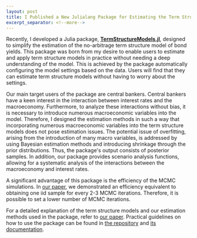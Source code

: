 ```yaml
---
layout: post
title: I Published a New Julialang Package for Estimating the Term Structure Model in the Bayesian Framework
excerpt_separator: <!--more-->
---
```


Recently, I developed a Julia package, [**TermStructureModels.jl**](https://github.com/econPreference/TermStructureModels.jl), designed to simplify the estimation of the no-arbitrage term structure model of bond yields. This package was born from my desire to enable users to estimate and apply term structure models in practice without needing a deep understanding of the model. This is achieved by the package automatically configuring the model settings based on the data. Users will find that they can estimate term structure models without having to worry about the settings.

 <!--more-->

Our main target users of the package are central bankers. Central bankers have a keen interest in the interaction between interest rates and the macroeconomy. Furthermore, to analyze these interactions without bias, it is necessary to introduce numerous macroeconomic variables into the model. Therefore, I designed the estimation methods in such a way that incorporating numerous macroeconomic variables into the term structure models does not pose estimation issues. The potential issue of overfitting, arising from the introduction of many macro variables, is addressed by using Bayesian estimation methods and introducing shrinkage through the prior distributions. Thus, the package's output consists of posterior samples. In addition, our package provides scenario analysis functions, allowing for a systematic analysis of the interactions between the macroeconomy and interest rates.

A significant advantage of this package is the efficiency of the MCMC simulations. In [our paper](https://papers.ssrn.com/sol3/papers.cfm?abstract_id=4708628), we demonstrated an efficiency equivalent to obtaining one iid sample for every 2-3 MCMC iterations. Therefore, it is possible to set a lower number of MCMC iterations.

For a detailed explanation of the term structure models and our estimation methods used in the package, refer to [our paper](https://papers.ssrn.com/sol3/papers.cfm?abstract_id=4708628). Practical guidelines on how to use the package can be found in [the repository](https://github.com/econPreference/TermStructureModels.jl) and [its documentation](https://econpreference.github.io/TermStructureModels.jl/dev/).
